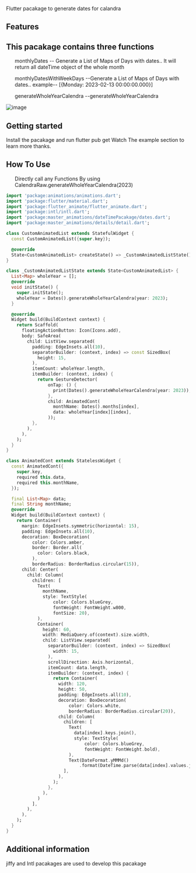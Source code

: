 
Flutter pacakage to generate dates for calandra

## Features

## This pacakage contains three functions
<ul>
monthlyDates -- Generate a List of Maps of Days with dates.. It will return all dateTime object of the whole month</ul>
<ul>
monthlyDatesWithWeekDays --Generate a List of Maps of Days with dates.. example-- [{Monday: 2023-02-13 00:00:00.000}]</ul>
<ul>
generateWholeYearCalendra --generateWholeYearCalendra
  </ul>

![image](https://user-images.githubusercontent.com/53884276/220374125-807e8247-a86c-473b-8119-cbb0744f9c83.png)

## Getting started

Install the pacakage and run flutter pub get
Watch The example section to learn more thanks.

## How To Use
<ul>Directly call any Functions By using CalendraRaw.generateWholeYearCalendra(2023)</ul>


```dart
import 'package:animations/animations.dart';
import 'package:flutter/material.dart';
import 'package:flutter_animate/flutter_animate.dart';
import 'package:intl/intl.dart';
import 'package:master_animations/dateTimePacakage/dates.dart';
import 'package:master_animations/details/detail.dart';

class CustomAnimatedList extends StatefulWidget {
  const CustomAnimatedList({super.key});

  @override
  State<CustomAnimatedList> createState() => _CustomAnimatedListState();
}

class _CustomAnimatedListState extends State<CustomAnimatedList> {
  List<Map> wholeYear = [];
  @override
  void initState() {
    super.initState();
    wholeYear = Dates().generateWholeYearCalendra(year: 2023);
  }

  @override
  Widget build(BuildContext context) {
    return Scaffold(
      floatingActionButton: Icon(Icons.add),
      body: SafeArea(
        child: ListView.separated(
          padding: EdgeInsets.all(10),
          separatorBuilder: (context, index) => const SizedBox(
            height: 15,
          ),
          itemCount: wholeYear.length,
          itemBuilder: (context, index) {
            return GestureDetector(
                onTap: () {
                  print(Dates().generateWholeYearCalendra(year: 2023));
                },
                child: AnimatedCont(
                  monthName: Dates().months[index],
                  data: wholeYear[index][index],
                ));
          },
        ),
      ),
    );
  }
}

class AnimatedCont extends StatelessWidget {
  const AnimatedCont({
    super.key,
    required this.data,
    required this.monthName,
  });

  final List<Map> data;
  final String monthName;
  @override
  Widget build(BuildContext context) {
    return Container(
      margin: EdgeInsets.symmetric(horizontal: 15),
      padding: EdgeInsets.all(10),
      decoration: BoxDecoration(
          color: Colors.amber,
          border: Border.all(
            color: Colors.black,
          ),
          borderRadius: BorderRadius.circular(15)),
      child: Center(
        child: Column(
          children: [
            Text(
              monthName,
              style: TextStyle(
                  color: Colors.blueGrey,
                  fontWeight: FontWeight.w800,
                  fontSize: 20),
            ),
            Container(
              height: 60,
              width: MediaQuery.of(context).size.width,
              child: ListView.separated(
                separatorBuilder: (context, index) => SizedBox(
                  width: 15,
                ),
                scrollDirection: Axis.horizontal,
                itemCount: data.length,
                itemBuilder: (context, index) {
                  return Container(
                    width: 120,
                    height: 50,
                    padding: EdgeInsets.all(10),
                    decoration: BoxDecoration(
                        color: Colors.white,
                        borderRadius: BorderRadius.circular(20)),
                    child: Column(
                      children: [
                        Text(
                          data[index].keys.join(),
                          style: TextStyle(
                              color: Colors.blueGrey,
                              fontWeight: FontWeight.bold),
                        ),
                        Text(DateFormat.yMMMd()
                            .format(DateTime.parse(data[index].values.join()))),
                      ],
                    ),
                  );
                },
              ),
            )
          ],
        ),
      ),
    );
  }
}

```

## Additional information
jiffy and Intl pacakages are used to develop this pacakage